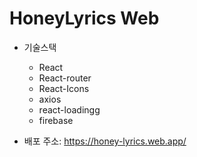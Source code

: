 # HoneyLyrics Web

- 기술스택
  - React
  - React-router
  - React-Icons
  - axios
  - react-loadingg
  - firebase

- 배포 주소: https://honey-lyrics.web.app/
